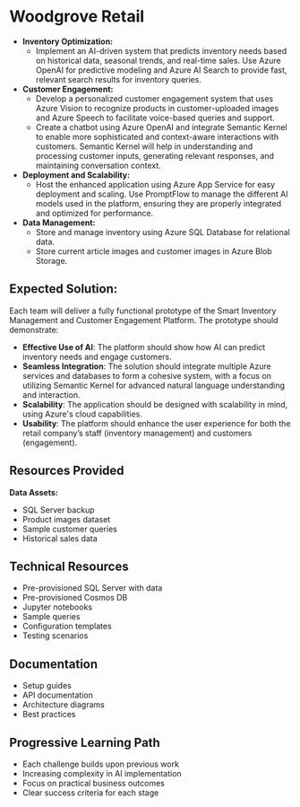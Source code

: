 # Woodgrove Retail

* **Inventory Optimization:**
    * Implement an AI-driven system that predicts inventory needs based on historical data, seasonal trends, and real-time sales. Use Azure OpenAI for predictive modeling and Azure AI Search to provide fast, relevant search results for inventory queries.
* **Customer Engagement:**
    * Develop a personalized customer engagement system that uses Azure Vision to recognize products in customer-uploaded images and Azure Speech to facilitate voice-based queries and support.
    * Create a chatbot using Azure OpenAI and integrate Semantic Kernel to enable more sophisticated and context-aware interactions with customers. Semantic Kernel will help in understanding and processing customer inputs, generating relevant responses, and maintaining conversation context.
* **Deployment and Scalability:**
    * Host the enhanced application using Azure App Service for easy deployment and scaling. Use PromptFlow to manage the different AI models used in the platform, ensuring they are properly integrated and optimized for performance.
* **Data Management:**
    * Store and manage inventory using Azure SQL Database for relational data.
    * Store current article images and customer images in Azure Blob Storage.
    
## Expected Solution:

Each team will deliver a fully functional prototype of the Smart Inventory Management and Customer Engagement Platform. The prototype should demonstrate:
* **Effective Use of AI**: The platform should show how AI can predict inventory needs and engage customers.
* **Seamless Integration**: The solution should integrate multiple Azure services and databases to form a cohesive system, with a focus on utilizing Semantic Kernel for advanced natural language understanding and interaction.
* **Scalability**: The application should be designed with scalability in mind, using Azure's cloud capabilities.
* **Usability**: The platform should enhance the user experience for both the retail company’s staff (inventory management) and customers (engagement).

## Resources Provided

**Data Assets:**  

* SQL Server backup
* Product images dataset
* Sample customer queries
* Historical sales data


## Technical Resources

* Pre-provisioned SQL Server with data
* Pre-provisioned Cosmos DB
* Jupyter notebooks
* Sample queries
* Configuration templates
* Testing scenarios


## Documentation

* Setup guides
* API documentation
* Architecture diagrams
* Best practices

## Progressive Learning Path 

* Each challenge builds upon previous work
* Increasing complexity in AI implementation
* Focus on practical business outcomes
* Clear success criteria for each stage


